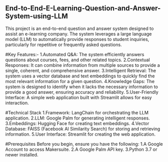 ## End-to-End-E-Learning-Question-and-Answer-System-using-LLM
This project is an end-to-end question and answer system designed to assist an e-learning company. The system leverages a large language model (LLM) to automatically provide responses to student inquiries, particularly for repetitive or frequently asked questions.

#Key Features:-
1.Automated Q&A: The system efficiently answers questions about courses, fees, and other related topics.
2.Contextual Responses: It can combine information from multiple sources to provide a single, coherent, and comprehensive answer.
3.Intelligent Retrieval: The system uses a vector database and text embeddings to quickly find the most relevant information for a given question.
4.Knowledge Gaps: The system is designed to identify when it lacks the necessary information to provide a good answer, ensuring accuracy and reliability.
5.User-Friendly Interface: A simple web application built with Streamlit allows for easy interaction.


#Technical Stack
1.Framework: LangChain for orchestrating the LLM application.
2.LLM: Google Palm for generating intelligent responses.
3.Embeddings: Hugging Face for creating text embeddings.
4.Vector Database: FAISS (Facebook AI Similarity Search) for storing and retrieving information.
5.User Interface: Streamlit for creating the web application.


#Prerequisites
Before you begin, ensure you have the following:
1.A Google Account to access Makersuite.
2.A Google Palm API key.
3.Python 3.7 or newer installed.

